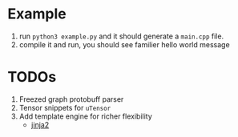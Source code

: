 # Example

1. run `python3 example.py` and it should generate a `main.cpp` file.
2. compile it and run, you should see familier hello world message

# TODOs
1. Freezed graph protobuff parser
2. Tensor snippets for `uTensor`
3. Add template engine for richer flexibility
    - [jinja2](http://jinja.pocoo.org)